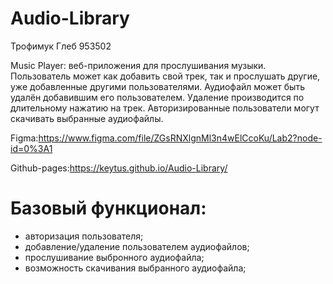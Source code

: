 # Audio-Library
 
Трофимук Глеб 953502

Music Player: веб-приложения для прослушивания музыки. Пользователь может как добавить свой трек, так и прослушать другие, уже добавленные другими пользователями. Аудиофайл может быть удалён добавившим его пользователем. Удаление производится по длительному нажатию на трек. Авторизированные пользователи могут скачивать выбранные аудиофайлы.

Figma:https://www.figma.com/file/ZGsRNXlgnMl3n4wElCcoKu/Lab2?node-id=0%3A1

Github-pages:https://keytus.github.io/Audio-Library/

# Базовый функционал:

- авторизация пользователя;
- добавление/удаление пользователем аудиофайлов;
- прослушивание выбронного аудиофайла;
- возможность скачивания выбранного аудиофайла;

